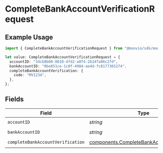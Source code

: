 # CompleteBankAccountVerificationRequest

## Example Usage

```typescript
import { CompleteBankAccountVerificationRequest } from "@moovio/sdk/models/operations";

let value: CompleteBankAccountVerificationRequest = {
  accountID: "34cb8b60-0810-4fd2-a0f4-2b14fa86c2fd",
  bankAccountID: "0be851ce-1c0f-4984-ae4d-fc8177365274",
  completeBankAccountVerification: {
    code: "MV1234",
  },
};
```

## Fields

| Field                                                                                                    | Type                                                                                                     | Required                                                                                                 | Description                                                                                              |
| -------------------------------------------------------------------------------------------------------- | -------------------------------------------------------------------------------------------------------- | -------------------------------------------------------------------------------------------------------- | -------------------------------------------------------------------------------------------------------- |
| `accountID`                                                                                              | *string*                                                                                                 | :heavy_check_mark:                                                                                       | N/A                                                                                                      |
| `bankAccountID`                                                                                          | *string*                                                                                                 | :heavy_check_mark:                                                                                       | N/A                                                                                                      |
| `completeBankAccountVerification`                                                                        | [components.CompleteBankAccountVerification](../../models/components/completebankaccountverification.md) | :heavy_check_mark:                                                                                       | N/A                                                                                                      |
